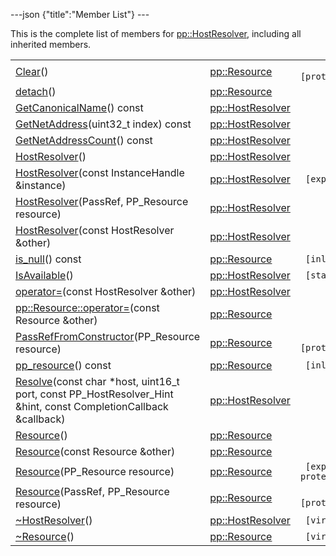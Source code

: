 ---json {"title":"Member List"} ---

This is the complete list of members for <a href="/docs/native-client/pepper_stable/cpp/classpp_1_1_host_resolver/" class="el">pp::HostResolver</a>, including all inherited members.

<table><tbody><tr class="odd"><td><a href="/docs/native-client/pepper_stable/cpp/classpp_1_1_resource#ad4016f37d3022863ca0188acb26ac9c4" class="el">Clear</a>()</td><td><a href="/docs/native-client/pepper_stable/cpp/classpp_1_1_resource/" class="el">pp::Resource</a></td><td><code> [protected]</code></td></tr><tr class="even"><td><a href="/docs/native-client/pepper_stable/cpp/classpp_1_1_resource#a81b9246381bdddacca3ac25f6ded2bfd" class="el">detach</a>()</td><td><a href="/docs/native-client/pepper_stable/cpp/classpp_1_1_resource/" class="el">pp::Resource</a></td><td></td></tr><tr class="odd"><td><a href="/docs/native-client/pepper_stable/cpp/classpp_1_1_host_resolver#aaa2e0834d48b8356f8f3185bc615611d" class="el">GetCanonicalName</a>() const</td><td><a href="/docs/native-client/pepper_stable/cpp/classpp_1_1_host_resolver/" class="el">pp::HostResolver</a></td><td></td></tr><tr class="even"><td><a href="/docs/native-client/pepper_stable/cpp/classpp_1_1_host_resolver#a3680cf97d53a80a536c5dc6441a4c6e7" class="el">GetNetAddress</a>(uint32_t index) const</td><td><a href="/docs/native-client/pepper_stable/cpp/classpp_1_1_host_resolver/" class="el">pp::HostResolver</a></td><td></td></tr><tr class="odd"><td><a href="/docs/native-client/pepper_stable/cpp/classpp_1_1_host_resolver#ace959e4cb6fd0a51669f6eff64e08ae3" class="el">GetNetAddressCount</a>() const</td><td><a href="/docs/native-client/pepper_stable/cpp/classpp_1_1_host_resolver/" class="el">pp::HostResolver</a></td><td></td></tr><tr class="even"><td><a href="/docs/native-client/pepper_stable/cpp/classpp_1_1_host_resolver#a98885c5eb6ba873ee54cbb657f9e43f5" class="el">HostResolver</a>()</td><td><a href="/docs/native-client/pepper_stable/cpp/classpp_1_1_host_resolver/" class="el">pp::HostResolver</a></td><td></td></tr><tr class="odd"><td><a href="/docs/native-client/pepper_stable/cpp/classpp_1_1_host_resolver#aea32a40269f4ad3dc9d9cbadc89bea4f" class="el">HostResolver</a>(const InstanceHandle &amp;instance)</td><td><a href="/docs/native-client/pepper_stable/cpp/classpp_1_1_host_resolver/" class="el">pp::HostResolver</a></td><td><code> [explicit]</code></td></tr><tr class="even"><td><a href="/docs/native-client/pepper_stable/cpp/classpp_1_1_host_resolver#adc4f2b44c8281920fbce2c4b93eddce2" class="el">HostResolver</a>(PassRef, PP_Resource resource)</td><td><a href="/docs/native-client/pepper_stable/cpp/classpp_1_1_host_resolver/" class="el">pp::HostResolver</a></td><td></td></tr><tr class="odd"><td><a href="/docs/native-client/pepper_stable/cpp/classpp_1_1_host_resolver#a74ea3a85ad41ded8128b188c821cdb28" class="el">HostResolver</a>(const HostResolver &amp;other)</td><td><a href="/docs/native-client/pepper_stable/cpp/classpp_1_1_host_resolver/" class="el">pp::HostResolver</a></td><td></td></tr><tr class="even"><td><a href="/docs/native-client/pepper_stable/cpp/classpp_1_1_resource#a859068e34cdc2dc0b78754c255323aa9" class="el">is_null</a>() const</td><td><a href="/docs/native-client/pepper_stable/cpp/classpp_1_1_resource/" class="el">pp::Resource</a></td><td><code> [inline]</code></td></tr><tr class="odd"><td><a href="/docs/native-client/pepper_stable/cpp/classpp_1_1_host_resolver#ad56c139fa37d665cbb7e33f4d592b421" class="el">IsAvailable</a>()</td><td><a href="/docs/native-client/pepper_stable/cpp/classpp_1_1_host_resolver/" class="el">pp::HostResolver</a></td><td><code> [static]</code></td></tr><tr class="even"><td><a href="/docs/native-client/pepper_stable/cpp/classpp_1_1_host_resolver#ab773cb42d3130d6973a8743bc7aba7bd" class="el">operator=</a>(const HostResolver &amp;other)</td><td><a href="/docs/native-client/pepper_stable/cpp/classpp_1_1_host_resolver/" class="el">pp::HostResolver</a></td><td></td></tr><tr class="odd"><td><a href="/docs/native-client/pepper_stable/cpp/classpp_1_1_resource#aaf808a98bdaa7998d82e19514aa87423" class="el">pp::Resource::operator=</a>(const Resource &amp;other)</td><td><a href="/docs/native-client/pepper_stable/cpp/classpp_1_1_resource/" class="el">pp::Resource</a></td><td></td></tr><tr class="even"><td><a href="/docs/native-client/pepper_stable/cpp/classpp_1_1_resource#a3eda014529127a818df8d5bb5ec2fdf0" class="el">PassRefFromConstructor</a>(PP_Resource resource)</td><td><a href="/docs/native-client/pepper_stable/cpp/classpp_1_1_resource/" class="el">pp::Resource</a></td><td><code> [protected]</code></td></tr><tr class="odd"><td><a href="/docs/native-client/pepper_stable/cpp/classpp_1_1_resource#a46a6123de0b007ad3fcb6f666534ccb4" class="el">pp_resource</a>() const</td><td><a href="/docs/native-client/pepper_stable/cpp/classpp_1_1_resource/" class="el">pp::Resource</a></td><td><code> [inline]</code></td></tr><tr class="even"><td><a href="/docs/native-client/pepper_stable/cpp/classpp_1_1_host_resolver#a894d4ae712b4b30e639f6d838c2f9d98" class="el">Resolve</a>(const char *host, uint16_t port, const PP_HostResolver_Hint &amp;hint, const CompletionCallback &amp;callback)</td><td><a href="/docs/native-client/pepper_stable/cpp/classpp_1_1_host_resolver/" class="el">pp::HostResolver</a></td><td></td></tr><tr class="odd"><td><a href="/docs/native-client/pepper_stable/cpp/classpp_1_1_resource#a56679e93a58101c8dce5dc510811a094" class="el">Resource</a>()</td><td><a href="/docs/native-client/pepper_stable/cpp/classpp_1_1_resource/" class="el">pp::Resource</a></td><td></td></tr><tr class="even"><td><a href="/docs/native-client/pepper_stable/cpp/classpp_1_1_resource#ab0f664099ca06367180f220ea7e0b831" class="el">Resource</a>(const Resource &amp;other)</td><td><a href="/docs/native-client/pepper_stable/cpp/classpp_1_1_resource/" class="el">pp::Resource</a></td><td></td></tr><tr class="odd"><td><a href="/docs/native-client/pepper_stable/cpp/classpp_1_1_resource#a555de93fdf4793f7db1183bf71d20580" class="el">Resource</a>(PP_Resource resource)</td><td><a href="/docs/native-client/pepper_stable/cpp/classpp_1_1_resource/" class="el">pp::Resource</a></td><td><code> [explicit, protected]</code></td></tr><tr class="even"><td><a href="/docs/native-client/pepper_stable/cpp/classpp_1_1_resource#a907d3d6b7e292587c8cb9ff30d0a418d" class="el">Resource</a>(PassRef, PP_Resource resource)</td><td><a href="/docs/native-client/pepper_stable/cpp/classpp_1_1_resource/" class="el">pp::Resource</a></td><td><code> [protected]</code></td></tr><tr class="odd"><td><a href="/docs/native-client/pepper_stable/cpp/classpp_1_1_host_resolver#ad4d39f4e863917bc881fc98c236c9f84" class="el">~HostResolver</a>()</td><td><a href="/docs/native-client/pepper_stable/cpp/classpp_1_1_host_resolver/" class="el">pp::HostResolver</a></td><td><code> [virtual]</code></td></tr><tr class="even"><td><a href="/docs/native-client/pepper_stable/cpp/classpp_1_1_resource#a081165265e2bd8217eaa2be2aeeb3aa3" class="el">~Resource</a>()</td><td><a href="/docs/native-client/pepper_stable/cpp/classpp_1_1_resource/" class="el">pp::Resource</a></td><td><code> [virtual]</code></td></tr></tbody></table>
